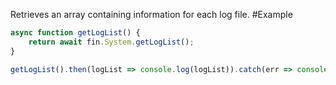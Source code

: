 Retrieves an array containing information for each log file.
#Example
```js
async function getLogList() {
    return await fin.System.getLogList();
}

getLogList().then(logList => console.log(logList)).catch(err => console.log(err));
```
